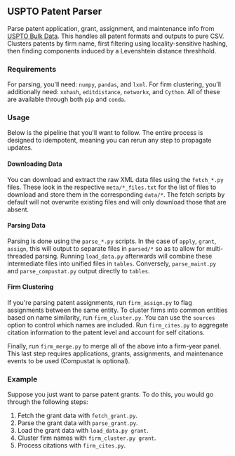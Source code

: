 ## USPTO Patent Parser

Parse patent application, grant, assignment, and maintenance info from [USPTO Bulk Data](https://bulkdata.uspto.gov/). This handles all patent formats and outputs to pure CSV. Clusters patents by firm name, first filtering using locality-sensitive hashing, then finding components induced by a Levenshtein distance threshhold.

### Requirements

For parsing, you'll need: `numpy`, `pandas`, and `lxml`. For firm clustering, you'll additionally need: `xxhash`, `editdistance`, `networkx`, and `Cython`. All of these are available through both `pip` and `conda`.

### Usage

Below is the pipeline that you'll want to follow. The entire process is designed to idempotent, meaning you can rerun any step to propagate updates.

#### Downloading Data

You can download and extract the raw XML data files using the `fetch_*.py` files. These look in the respective `meta/*_files.txt` for the list of files to download and store them in the corresponding `data/*`. The fetch scripts by default will not overwrite existing files and will only download those that are absent.

#### Parsing Data

Parsing is done using the `parse_*.py` scripts. In the case of `apply`, `grant`, `assign`, this will output to separate files in `parsed/*` so as to allow for multi-threaded parsing. Running `load_data.py` afterwards will combine these intermediate files into unified files in `tables`. Conversely, `parse_maint.py` and `parse_compustat.py` output directly to `tables`.

#### Firm Clustering

If you're parsing patent assignments, run `firm_assign.py` to flag assignments between the same entity. To cluster firms into common entities based on name similarity, run `firm_cluster.py`. You can use the `sources` option to control which names are included. Run `firm_cites.py` to aggregate citation information to the patent level and account for self citations.

Finally, run `firm_merge.py` to merge all of the above into a firm-year panel. This last step requires applications, grants, assignments, and maintenance events to be used (Compustat is optional).

### Example

Suppose you just want to parse patent grants. To do this, you would go through the following steps:

1. Fetch the grant data with `fetch_grant.py`.
2. Parse the grant data with `parse_grant.py`.
3. Load the grant data with `load_data.py grant`.
4. Cluster firm names with `firm_cluster.py grant`.
5. Process citations with `firm_cites.py`.
